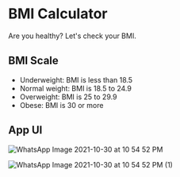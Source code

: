 # BMI Calculator

Are you healthy?
Let's check your BMI.


## BMI Scale

* Underweight: BMI is less than 18.5
* Normal weight: BMI is 18.5 to 24.9
* Overweight: BMI is 25 to 29.9
* Obese: BMI is 30 or more

## App UI

![WhatsApp Image 2021-10-30 at 10 54 52 PM](https://user-images.githubusercontent.com/77202232/139543017-602e4310-0797-4737-826e-0179b6ddf97a.jpeg)

![WhatsApp Image 2021-10-30 at 10 54 52 PM (1)](https://user-images.githubusercontent.com/77202232/139543059-8e6a2cc1-19c9-4c46-9259-785c52db2859.jpeg)


